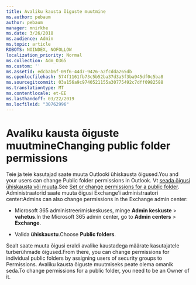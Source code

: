 ```yaml
---
title: Avaliku kausta õiguste muutmine
ms.author: pebaum
author: pebaum
manager: mnirkhe
ms.date: 3/26/2018
ms.audience: Admin
ms.topic: article
ROBOTS: NOINDEX, NOFOLLOW
localization_priority: Normal
ms.collection: Adm_O365
ms.custom: ''
ms.assetid: edcbab6f-09f6-44d7-9426-a2fcdda265db
ms.openlocfilehash: 574f1161fb73c5b52ba37d3a5f3ba945df0c5ba8
ms.sourcegitcommit: 03a156a9c9740521155a30775492c7dff0982588
ms.translationtype: MT
ms.contentlocale: et-EE
ms.lasthandoff: 03/22/2019
ms.locfileid: "30762996"
---
```

# <a name="changing-public-folder-permissions"></a><span data-ttu-id="ef4fc-102">Avaliku kausta õiguste muutmine</span><span class="sxs-lookup"><span data-stu-id="ef4fc-102">Changing public folder permissions</span></span>

<span data-ttu-id="ef4fc-103">Teie ja teie kasutajad saate muuta Outlooki ühiskausta õigused.</span><span class="sxs-lookup"><span data-stu-id="ef4fc-103">You and your users can change Public folder permissions in Outlook.</span></span> <span data-ttu-id="ef4fc-104">Vt [seada õigusi ühiskausta või muuta](https://support.office.com/article/set-or-change-permissions-for-a-public-folder-b2e0440c-7873-48ec-9ff2-b1a20b723005).</span><span class="sxs-lookup"><span data-stu-id="ef4fc-104">See [Set or change permissions for a public folder](https://support.office.com/article/set-or-change-permissions-for-a-public-folder-b2e0440c-7873-48ec-9ff2-b1a20b723005).</span></span> <span data-ttu-id="ef4fc-105">Administraatorid saate muuta õigusi Exchange'i administraatori center:</span><span class="sxs-lookup"><span data-stu-id="ef4fc-105">Admins can also change permissions in the Exchange admin center:</span></span>
  
- <span data-ttu-id="ef4fc-106">Microsoft 365 administreerimiskeskuses, minge **Admin keskuste** \> **vahetus**.</span><span class="sxs-lookup"><span data-stu-id="ef4fc-106">In the Microsoft 365 admin center, go to **Admin centers** \> **Exchange**.</span></span>
    
- <span data-ttu-id="ef4fc-107">Valida **ühiskaustu**.</span><span class="sxs-lookup"><span data-stu-id="ef4fc-107">Choose **Public folders**.</span></span>
    
<span data-ttu-id="ef4fc-108">Sealt saate muuta õigusi eraldi avalike kaustadega määrate kasutajatele turberühmade õigused.</span><span class="sxs-lookup"><span data-stu-id="ef4fc-108">From there, you can change permissions for individual public folders by assigning users of security groups to Permissions.</span></span> <span data-ttu-id="ef4fc-109">Avaliku kausta õiguste muutmiseks peate olema omanik seda.</span><span class="sxs-lookup"><span data-stu-id="ef4fc-109">To change permissions for a public folder, you need to be an Owner of it.</span></span>
  

